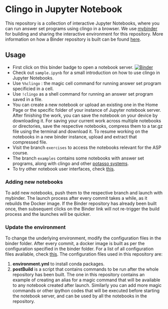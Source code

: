 # Clingo in Jupyter Notebook

This repository is a collection of interactive Jupyter Notebooks, where you can run answer set programs using clingo in a browser. 
We use [mybinder](https://mybinder.org/) for building and sharing the interactive environment for this repository. 
More information on how a Binder repository is built can be found [here](https://mybinder.readthedocs.io/en/latest/introduction.html).

## Usage

- First click on this binder badge to open a notebook server. [![Binder](https://mybinder.org/badge_logo.svg)](https://mybinder.org/v2/gh/krr-up/notebook.git/anthem)
- Check out `sample.ipynb` for a small introduction on how to use clingo in Jupyter Notebooks.
- Use `%%clingo` : the magic cell command for running answer set program specificied in a cell.
- Use `!clingo` as a shell command for running an answer set program saved in a file.
- You can create a new notebook or upload an existing one in the Home Page or the specific folder of your instance of Jupyter notebook server. 
  After finishing the work, you can save the notebook on your device by downloading it.  For saving your current work across multiple notebooks or directories, save the respective notebooks, compress them to a tar.gz file using the terminal and download it. To resume working on the notebooks in a new binder instance, upload and extract that compressed file.
- Visit the branch `exercises` to access the notebooks relevant for the ASP course.
- The branch `examples` contains some notebooks with answer set programs, along with clingo and other [potasso systems](https://github.com/potassco/).
- To try other notebook user interfaces, check [this](https://mybinder.readthedocs.io/en/latest/howto/user_interface.html).

### Adding new notebooks

To add new notebooks, push them to the respective branch and launch with mybinder.
The launch process after every commit takes a while, as it rebuilds the Docker image. 
If the Binder repository has already been built once, then subsequent clicks on the Binder link will not re-trigger the build process and the launches will be quicker.

### Update the environment
  
To change the underlying environment, modify the configuration files in the binder folder.
After every commit, a docker image is built as per the configuration specified in the binder folder.
For a list of all configuration files available, check [this](https://mybinder.readthedocs.io/en/latest/using/config_files.html#config-files).
The configuration files used in this repository are:
1. **environment.yml** to install conda packages.
2. **postBuild** is a script that contains commands to be run after the whole repository has been built. 
  The one in this repository contains an example of creating an alias for a magic command that will be available to any notebook created after launch.         Similarly you can add more magic commands or other ipython codes that will be executed before starting the notebook server, and can be used by all the notebooks   in the repository.


